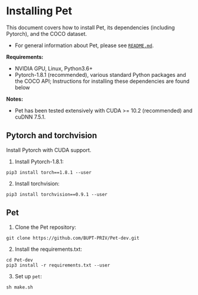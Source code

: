 # Installing Pet

This document covers how to install Pet, its dependencies (including Pytorch), and the COCO dataset.

- For general information about Pet, please see [`README.md`](README.md).

**Requirements:**

- NVIDIA GPU, Linux, Python3.6+
- Pytorch-1.8.1 (recommended), various standard Python packages and the COCO API; Instructions for installing these dependencies are found below

**Notes:**

- Pet has been tested extensively with CUDA >= 10.2 (recommended) and cuDNN 7.5.1.


## Pytorch and torchvision

Install Pytorch with CUDA support.

1. Install Pytorch-1.8.1:

```
pip3 install torch==1.8.1 --user
```

2. Install torchvision:

```
pip3 install torchvision==0.9.1 --user
```

## Pet

1. Clone the Pet repository:

```
git clone https://github.com/BUPT-PRIV/Pet-dev.git
```

2. Install the requirements.txt:

```
cd Pet-dev
pip3 install -r requirements.txt --user
```

3. Set up `pet`:

```
sh make.sh
```
